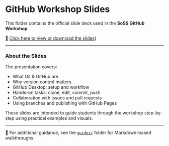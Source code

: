 # GitHub Workshop Slides

This folder contains the official slide deck used in the **SoSS GitHub Workshop**.

📄 [Click here to view or download the slides](slides/GitHub_Workshop.pdf))

---

### About the Slides

The presentation covers:

- What Git & GitHub are
- Why version control matters
- GitHub Desktop: setup and workflow
- Hands-on tasks: clone, edit, commit, push
- Collaboration with issues and pull requests
- Using branches and publishing with GitHub Pages

These slides are intended to guide students through the workshop step-by-step using practical examples and visuals.

---
📝 For additional guidance, see the [`guides/`](../guides) folder for Markdown-based walkthroughs.
